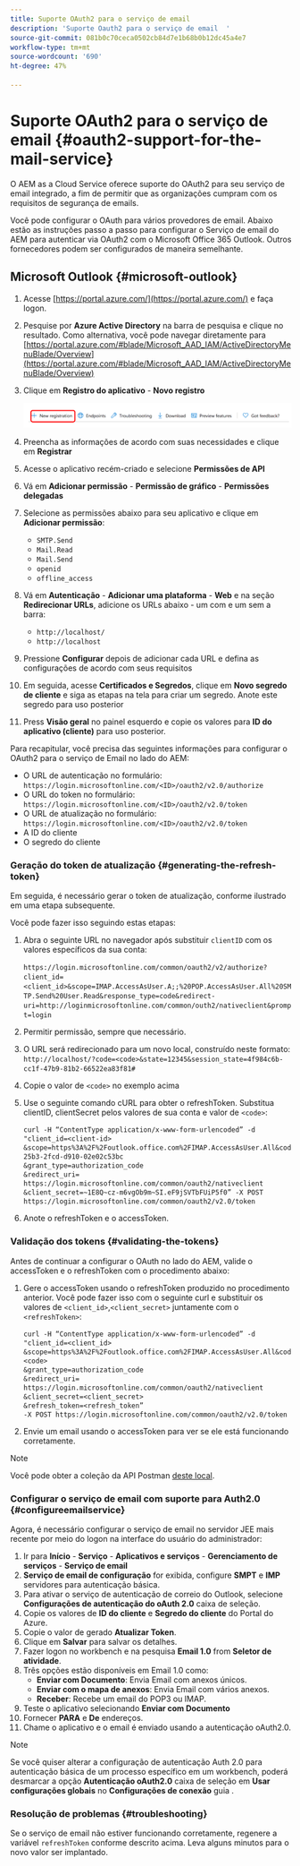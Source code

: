 ```yaml
---
title: Suporte OAuth2 para o serviço de email
description: 'Suporte Oauth2 para o serviço de email  '
source-git-commit: 081b0c70ceca0502cb84d7e1b68b0b12dc45a4e7
workflow-type: tm+mt
source-wordcount: '690'
ht-degree: 47%

---
```


# Suporte OAuth2 para o serviço de email {#oauth2-support-for-the-mail-service}

O AEM as a Cloud Service oferece suporte do OAuth2 para seu serviço de email integrado, a fim de permitir que as organizações cumpram com os requisitos de segurança de emails.

Você pode configurar o OAuth para vários provedores de email. Abaixo estão as instruções passo a passo para configurar o Serviço de email do AEM para autenticar via OAuth2 com o Microsoft Office 365 Outlook. Outros fornecedores podem ser configurados de maneira semelhante.

## Microsoft Outlook {#microsoft-outlook}

1. Acesse [https://portal.azure.com/](https://portal.azure.com/) e faça logon.
1. Pesquise por **Azure Active Directory** na barra de pesquisa e clique no resultado. Como alternativa, você pode navegar diretamente para [https://portal.azure.com/#blade/Microsoft_AAD_IAM/ActiveDirectoryMenuBlade/Overview](https://portal.azure.com/#blade/Microsoft_AAD_IAM/ActiveDirectoryMenuBlade/Overview)
1. Clique em **Registro do aplicativo** - **Novo registro**

   ![](/help/forms/using/assets/outh_outlook.PNG)

1. Preencha as informações de acordo com suas necessidades e clique em **Registrar**
1. Acesse o aplicativo recém-criado e selecione **Permissões de API**
1. Vá em **Adicionar permissão** - **Permissão de gráfico** - **Permissões delegadas**
1. Selecione as permissões abaixo para seu aplicativo e clique em **Adicionar permissão**:
   * `SMTP.Send`
   * `Mail.Read`
   * `Mail.Send`
   * `openid`
   * `offline_access`
1. Vá em **Autenticação** - **Adicionar uma plataforma** - **Web** e na seção **Redirecionar URLs**, adicione os URLs abaixo - um com e um sem a barra:
   * `http://localhost/`
   * `http://localhost`
1. Pressione **Configurar** depois de adicionar cada URL e defina as configurações de acordo com seus requisitos
1. Em seguida, acesse **Certificados e Segredos**, clique em **Novo segredo de cliente** e siga as etapas na tela para criar um segredo. Anote este segredo para uso posterior
1. Press **Visão geral** no painel esquerdo e copie os valores para **ID do aplicativo (cliente)** para uso posterior.

Para recapitular, você precisa das seguintes informações para configurar o OAuth2 para o serviço de Email no lado do AEM:

* O URL de autenticação no formulário: `https://login.microsoftonline.com/<ID>/oauth2/v2.0/authorize`
* O URL do token no formulário: `https://login.microsoftonline.com/<ID>/oauth2/v2.0/token`
* O URL de atualização no formulário: `https://login.microsoftonline.com/<ID>/oauth2/v2.0/token`
* A ID do cliente
* O segredo do cliente

### Geração do token de atualização {#generating-the-refresh-token}

Em seguida, é necessário gerar o token de atualização, conforme ilustrado em uma etapa subsequente.

Você pode fazer isso seguindo estas etapas:

1. Abra o seguinte URL no navegador após substituir `clientID` com os valores específicos da sua conta:

   ```https://login.microsoftonline.com/common/oauth2/v2/authorize?client_id=<client_id>&scope=IMAP.AccessAsUser.A;;%20POP.AccessAsUser.All%20SMTP.Send%20User.Read&response_type=code&redirect-uri=http://loginmicrosoftonline.com/common/outh2/nativeclient&prompt=login```

1. Permitir permissão, sempre que necessário.
1. O URL será redirecionado para um novo local, construído neste formato: `http://localhost/?code=<code>&state=12345&session_state=4f984c6b-cc1f-47b9-81b2-66522ea83f81#`
1. Copie o valor de `<code>` no exemplo acima
1. Use o seguinte comando cURL para obter o refreshToken. Substitua clientID, clientSecret pelos valores de sua conta e valor de `<code>`:

   ```
   curl -H “ContentType application/x-www-form-urlencoded” -d 
   "client_id=<client-id>
   &scope=https%3A%2F%2Foutlook.office.com%2FIMAP.AccessAsUser.All&code=M.R3_BAY.1bf609bf-25b3-2fcd-d910-02e02c53bc
   &grant_type=authorization_code
   &redirect_uri= https://login.microsoftonline.com/common/oauth2/nativeclient
   &client_secret=~1E8Q~cz-m6vgOb9m~SI.eF9jSVTbFUiP5f0” -X POST https://login.microsoftonline.com/common/oauth2/v2.0/token
   ```

1. Anote o refreshToken e o accessToken.

### Validação dos tokens {#validating-the-tokens}

Antes de continuar a configurar o OAuth no lado do AEM, valide o accessToken e o refreshToken com o procedimento abaixo:

1. Gere o accessToken usando o refreshToken produzido no procedimento anterior. Você pode fazer isso com o seguinte curl e substituir os valores de `<client_id>`,`<client_secret>` juntamente com o `<refreshToken>`:

   ```
   curl -H “ContentType application/x-www-form-urlencoded” -d 
   "client_id=<client_id>
   &scope=https%3A%2F%2Foutlook.office.com%2FIMAP.AccessAsUser.All&code=<code>
   &grant_type=authorization_code
   &redirect_uri= https://login.microsoftonline.com/common/oauth2/nativeclient
   &client_secret=<client_secret>
   &refresh_token=<refresh_token” 
   -X POST https://login.microsoftonline.com/common/oauth2/v2.0/token
   ```

1. Envie um email usando o accessToken para ver se ele está funcionando corretamente.

>[!NOTE]
>
> Você pode obter a coleção da API Postman [deste local](https://docs.microsoft.com/pt-br/azure/active-directory/develop/v2-oauth2-auth-code-flow).

### Configurar o serviço de email com suporte para Auth2.0 {#configureemailservice}

Agora, é necessário configurar o serviço de email no servidor JEE mais recente por meio do logon na interface do usuário do administrador:

1. Ir para **Início** - **Serviço** - **Aplicativos e serviços** - **Gerenciamento de serviços** - **Serviço de email**
1. **Serviço de email de configuração** for exibida, configure **SMPT** e **IMP** servidores para autenticação básica.
1. Para ativar o serviço de autenticação de correio do Outlook, selecione **Configurações de autenticação do oAuth 2.0** caixa de seleção.
1. Copie os valores de **ID do cliente** e **Segredo do cliente** do Portal do Azure.
1. Copie o valor de gerado **Atualizar Token**.
1. Clique em **Salvar** para salvar os detalhes.
1. Fazer logon no workbench e na pesquisa **Email 1.0** from **Seletor de atividade**.
1. Três opções estão disponíveis em Email 1.0 como:
   * **Enviar com Documento**: Envia Email com anexos únicos.
   * **Enviar com o mapa de anexos**: Envia Email com vários anexos.
   * **Receber**: Recebe um email do POP3 ou IMAP.
1. Teste o aplicativo selecionando **Enviar com Documento**
1. Fornecer **PARA** e **De** endereços.
1. Chame o aplicativo e o email é enviado usando a autenticação oAuth2.0.

>[!NOTE]
>
> Se você quiser alterar a configuração de autenticação Auth 2.0 para autenticação básica de um processo específico em um workbench, poderá desmarcar a opção **Autenticação oAuth2.0** caixa de seleção em **Usar configurações globais** no **Configurações de conexão** guia .

### Resolução de problemas {#troubleshooting}

Se o serviço de email não estiver funcionando corretamente, regenere a variável `refreshToken` conforme descrito acima. Leva alguns minutos para o novo valor ser implantado.


